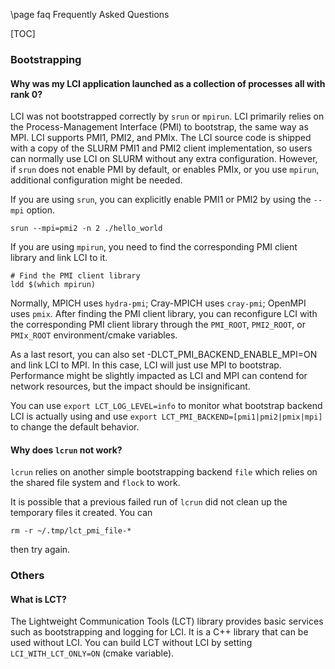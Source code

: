 \page faq Frequently Asked Questions

[TOC]

### Bootstrapping
#### Why was my LCI application launched as a collection of processes all with rank 0?
LCI was not bootstrapped correctly by `srun` or `mpirun`. LCI primarily relies on the
Process-Management Interface (PMI) to bootstrap, the same way as MPI. LCI supports
PMI1, PMI2, and PMIx. The LCI source code is shipped with a copy of the SLURM PMI1
and PMI2 client implementation, so users can normally use LCI on SLURM without any
extra configuration. However, if `srun` does not enable PMI by default, or
enables PMIx, or you use `mpirun`, additional configuration might be needed.

If you are using `srun`, you can explicitly enable PMI1 or PMI2 by using the `--mpi`
option.
```
srun --mpi=pmi2 -n 2 ./hello_world
```

If you are using `mpirun`, you need to find the corresponding PMI client library
and link LCI to it.
```
# Find the PMI client library
ldd $(which mpirun)
```

Normally, MPICH uses `hydra-pmi`; Cray-MPICH uses `cray-pmi`; OpenMPI uses `pmix`.
After finding the PMI client library, you can reconfigure LCI with the corresponding
PMI client library through the `PMI_ROOT`, `PMI2_ROOT`, or `PMIx_ROOT` environment/cmake
variables.

As a last resort, you can also set -DLCT_PMI_BACKEND_ENABLE_MPI=ON and link LCI to MPI. 
In this case, LCI will just use MPI to bootstrap. Performance might be slightly impacted 
as LCI and MPI can contend for network resources, but the impact should be insignificant.

You can use `export LCT_LOG_LEVEL=info` to monitor what bootstrap backend LCI is actually using 
and use `export LCT_PMI_BACKEND=[pmi1|pmi2|pmix|mpi]` to change the default behavior.

#### Why does `lcrun` not work?
`lcrun` relies on another simple bootstrapping backend `file` which relies on the shared file
system and `flock` to work.

It is possible that a previous failed run of `lcrun` did not clean up the temporary files
it created. You can
```
rm -r ~/.tmp/lct_pmi_file-*
```
then try again.

### Others
#### What is LCT?
The Lightweight Communication Tools (LCT) library provides basic services such as bootstrapping
and logging for LCI. It is a C++ library that can be used without LCI. You can build LCT without
LCI by setting `LCI_WITH_LCT_ONLY=ON` (cmake variable).
